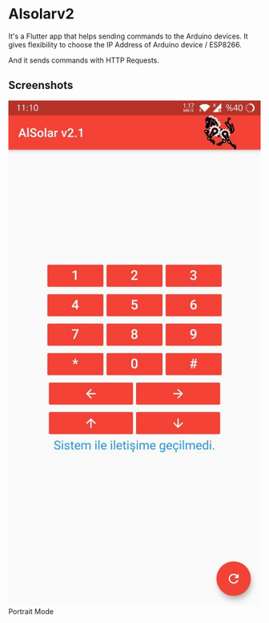 # Alsolarv2

It's a Flutter app that helps sending commands to the Arduino devices.
It gives flexibility to choose the IP Address of Arduino device / ESP8266.  

And it sends commands with HTTP Requests.

## Screenshots

![Preview 1](https://github.com/altayevrim/alsolarv2/blob/main/ss/1.jpg?raw=true)  
Portrait Mode  
